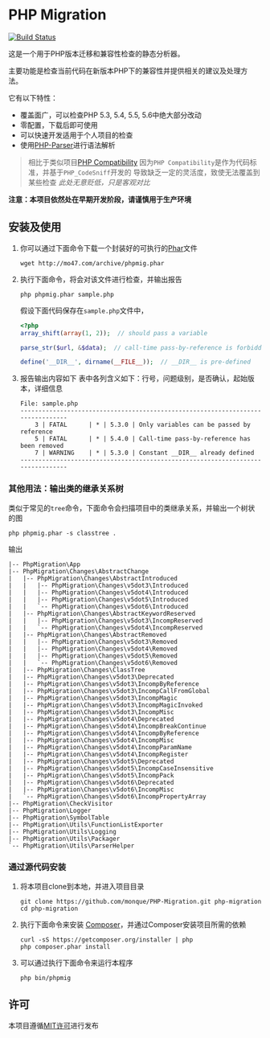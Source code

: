 # PHP Migration

[![Build Status](https://travis-ci.org/monque/PHP-Migration.svg)](https://travis-ci.org/monque/PHP-Migration)

这是一个用于PHP版本迁移和兼容性检查的静态分析器。

主要功能是检查当前代码在新版本PHP下的兼容性并提供相关的建议及处理方法。

它有以下特性：
- 覆盖面广，可以检查PHP 5.3, 5.4, 5.5, 5.6中绝大部分改动
- 零配置，下载后即可使用
- 可以快速开发适用于个人项目的检查
- 使用[PHP-Parser](https://github.com/nikic/PHP-Parser)进行语法解析

> 相比于类似项目[PHP Compatibility](https://github.com/wimg/PHPCompatibility)
> 因为`PHP Compatibility`是作为代码标准，并基于`PHP_CodeSniff`开发的
> 导致缺乏一定的灵活度，致使无法覆盖到某些检查
> *此处无意贬低，只是客观对比*

**注意：本项目依然处在早期开发阶段，请谨慎用于生产环境**


## 安装及使用

1. 你可以通过下面命令下载一个封装好的可执行的[Phar](http://php.net/manual/zh/book.phar.php)文件
    ```
    wget http://mo47.com/archive/phpmig.phar
    ```

2. 执行下面命令，将会对该文件进行检查，并输出报告
    ```
    php phpmig.phar sample.php
    ```

    假设下面代码保存在`sample.php`文件中，
    ``` php
    <?php
    array_shift(array(1, 2));  // should pass a variable

    parse_str($url, &$data);  // call-time pass-by-reference is forbidden

    define('__DIR__', dirname(__FILE__));  // __DIR__ is pre-defined
    ```

3. 报告输出内容如下
    表中各列含义如下：行号，问题级别，是否确认，起始版本，详细信息
    ```
    File: sample.php
    --------------------------------------------------------------------------------
        3 | FATAL      | * | 5.3.0 | Only variables can be passed by reference
        5 | FATAL      | * | 5.4.0 | Call-time pass-by-reference has been removed
        7 | WARNING    | * | 5.3.0 | Constant __DIR__ already defined
    --------------------------------------------------------------------------------
    ```

### 其他用法：输出类的继承关系树

类似于常见的`tree`命令，下面命令会扫描项目中的类继承关系，并输出一个树状的图

```
php phpmig.phar -s classtree .
```

输出
```
|-- PhpMigration\App
|-- PhpMigration\Changes\AbstractChange
|   |-- PhpMigration\Changes\AbstractIntroduced
|   |   |-- PhpMigration\Changes\v5dot3\Introduced
|   |   |-- PhpMigration\Changes\v5dot4\Introduced
|   |   |-- PhpMigration\Changes\v5dot5\Introduced
|   |   `-- PhpMigration\Changes\v5dot6\Introduced
|   |-- PhpMigration\Changes\AbstractKeywordReserved
|   |   |-- PhpMigration\Changes\v5dot3\IncompReserved
|   |   `-- PhpMigration\Changes\v5dot4\IncompReserved
|   |-- PhpMigration\Changes\AbstractRemoved
|   |   |-- PhpMigration\Changes\v5dot3\Removed
|   |   |-- PhpMigration\Changes\v5dot4\Removed
|   |   |-- PhpMigration\Changes\v5dot5\Removed
|   |   `-- PhpMigration\Changes\v5dot6\Removed
|   |-- PhpMigration\Changes\ClassTree
|   |-- PhpMigration\Changes\v5dot3\Deprecated
|   |-- PhpMigration\Changes\v5dot3\IncompByReference
|   |-- PhpMigration\Changes\v5dot3\IncompCallFromGlobal
|   |-- PhpMigration\Changes\v5dot3\IncompMagic
|   |-- PhpMigration\Changes\v5dot3\IncompMagicInvoked
|   |-- PhpMigration\Changes\v5dot3\IncompMisc
|   |-- PhpMigration\Changes\v5dot4\Deprecated
|   |-- PhpMigration\Changes\v5dot4\IncompBreakContinue
|   |-- PhpMigration\Changes\v5dot4\IncompByReference
|   |-- PhpMigration\Changes\v5dot4\IncompMisc
|   |-- PhpMigration\Changes\v5dot4\IncompParamName
|   |-- PhpMigration\Changes\v5dot4\IncompRegister
|   |-- PhpMigration\Changes\v5dot5\Deprecated
|   |-- PhpMigration\Changes\v5dot5\IncompCaseInsensitive
|   |-- PhpMigration\Changes\v5dot5\IncompPack
|   |-- PhpMigration\Changes\v5dot6\Deprecated
|   |-- PhpMigration\Changes\v5dot6\IncompMisc
|   `-- PhpMigration\Changes\v5dot6\IncompPropertyArray
|-- PhpMigration\CheckVisitor
|-- PhpMigration\Logger
|-- PhpMigration\SymbolTable
|-- PhpMigration\Utils\FunctionListExporter
|-- PhpMigration\Utils\Logging
|-- PhpMigration\Utils\Packager
`-- PhpMigration\Utils\ParserHelper
```

### 通过源代码安装

1. 将本项目clone到本地，并进入项目目录
    ```
    git clone https://github.com/monque/PHP-Migration.git php-migration
    cd php-migration
    ```

2. 执行下面命令来安装 [Composer](https://getcomposer.org/download/)，并通过Composer安装项目所需的依赖
    ```
    curl -sS https://getcomposer.org/installer | php
    php composer.phar install
    ```

3. 可以通过执行下面命令来运行本程序
    ```
    php bin/phpmig
    ```


## 许可

本项目遵循[MIT许可](http://opensource.org/licenses/MIT)进行发布
